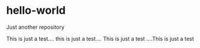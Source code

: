 # hello-world
Just another repository


This is just a test.... this is just a test.... This is just a test ....This is just a test 
